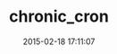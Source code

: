---
layout: post
title:  "chronic_cron"
repo:   "jrobertson/chronic_cron"
date:   2015-02-18 17:11:07
gemurl: https://github.com/jrobertson/chronic_cron
---